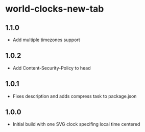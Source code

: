 # world-clocks-new-tab

## 1.1.0

 - Add multiple timezones support

## 1.0.2

 - Add Content-Security-Policy to head

## 1.0.1

 - Fixes description and adds compress task to package.json

## 1.0.0

 - Initial build with one SVG clock specifing local time centered
